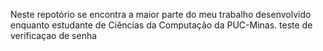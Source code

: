 Neste repotório se encontra a maior parte do meu trabalho desenvolvido enquanto estudante de Ciências da Computação da PUC-Minas.
teste de verificaçao de senha
